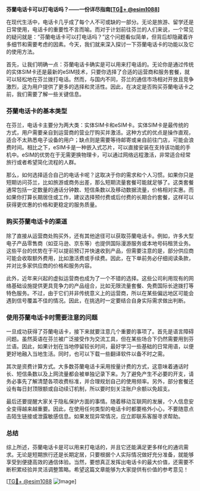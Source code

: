 **芬蘭电话卡可以打电话吗？——一份详尽指南[[TG💪+ @esim1088](https://t.me/s/esim1088)]**

在现代生活中，电话卡几乎成了每个人不可或缺的一部分。无论是旅游、留学还是日常使用，电话卡的重要性不言而喻。而对于计划前往芬兰的人们来说，一个常见的疑问就是：“芬蘭电话卡可以打电话吗？”这个问题看似简单，但背后却隐藏着许多细节和需要考虑的因素。今天，我们就来深入探讨一下芬蘭电话卡的功能以及它的使用方法。

首先，让我们明确一点：芬蘭电话卡确实是可以用来打电话的。无论你是通过传统的实体SIM卡还是最新的eSIM技术，只要你选择了合适的运营商和服务套餐，就可以轻松地在芬兰拨打电话。然而，与国内不同，芬兰的通信市场相对开放且竞争激烈，这为用户提供了更多的选择和灵活性。因此，在决定是否购买芬蘭电话卡之前，我们需要了解一些关键信息。

### 芬蘭电话卡的基本类型

在芬兰，电话卡主要分为两大类：实体SIM卡和eSIM卡。实体SIM卡是最传统的方式，用户需要亲自到运营商的营业厅购买并激活。这种方式的优点是操作直观，适合不太熟悉电子设备的用户；缺点则是需要等待邮寄或亲自前往门店，可能会浪费时间。相比之下，eSIM卡是一种嵌入式芯片，可以直接安装在支持该功能的手机中。eSIM的优势在于无需更换物理卡，可以通过网络远程激活，非常适合经常旅行或者希望简化流程的人群。

那么，如何选择适合自己的电话卡呢？这取决于你的需求和个人习惯。如果你只是短期访问芬兰，比如旅游或商务出差，那么短期流量套餐可能就足够了。这类套餐通常包括一定数量的通话分钟数、短信条数以及移动数据流量，价格相对实惠。而如果你打算长期居住或工作，建议选择预付费或后付费的长期合约套餐，这样可以获得更优惠的价格和更稳定的服务质量。

### 购买芬蘭电话卡的渠道

除了直接从运营商处购买外，还有其他途径可以获取芬蘭电话卡。例如，许多大型电子产品零售商（如亚马逊、京东等）也提供国际漫游服务或本地号码租赁业务。这些平台的优势在于可以提前预订并快速收到产品，但需要注意的是，部分供应商可能会收取额外费用，比如激活费或手续费。因此，在下单前务必仔细阅读条款，并对比多家供应商的价格和服务内容。

此外，近年来兴起的虚拟运营商也成为了一个不错的选择。这些公司利用现有的网络基础设施提供更具竞争力的产品组合，比如无限流量套餐、免费国际长途拨打等特色服务。不过，由于它们并非传统意义上的运营商，所以在某些偏远地区可能会遇到信号覆盖不佳的情况。因此，在挑选时一定要结合自身实际需求做出判断。

### 使用芬蘭电话卡时需要注意的问题

一旦成功获得了芬蘭电话卡，接下来就要注意几个重要的事项了。首先是语言障碍问题。虽然英语在芬兰被广泛接受作为交流工具，但在某些场合下仍然需要用到芬兰语。因此，如果计划在当地停留较长时间，最好学习一些基础的日常用语，以便更好地融入当地生活。同时，也可以下载一些翻译软件以备不时之需。

其次是资费计算方式。大多数芬蘭电话卡采用按量计费的方式，这意味着通话时长、短信条数以及上网流量都会被单独记录下来。为了避免产生不必要的开支，请务必事先了解清楚各项收费标准，并合理规划自己的使用频率。另外，部分套餐还设有每日封顶限额或自动续订机制，所以要时刻关注账户余额以免超支。

最后还要提醒大家关于隐私保护方面的事情。随着移动互联网的发展，个人信息安全变得越来越重要。因此，在使用任何类型的电话卡时都要格外小心，不要随意点击陌生链接或泄露敏感信息。如果发现异常情况，应立即联系客服寻求帮助。

### 总结

综上所述，芬蘭电话卡是可以用来打电话的，并且它还能满足更多样化的通讯需求。无论是短期旅行还是长期定居，只要根据个人实际情况做好充分准备，就能够享受到便捷高效的通信体验。当然，要想真正发挥出电话卡的最大价值，还需要不断积累经验并灵活调整策略。希望这篇文章能够为大家提供有价值的参考意见！

[[TG💪+ @esim1088](https://t.me/s/esim1088) ![Image](https://i.postimg.cc/4NQfJmqS/Snipaste-2025-05-13-00-14-12.png)]